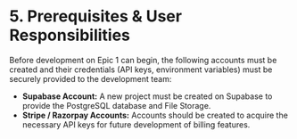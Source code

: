# **5. Prerequisites & User Responsibilities**

Before development on Epic 1 can begin, the following accounts must be created and their credentials (API keys, environment variables) must be securely provided to the development team:

* **Supabase Account:** A new project must be created on Supabase to provide the PostgreSQL database and File Storage.
* **Stripe / Razorpay Accounts:** Accounts should be created to acquire the necessary API keys for future development of billing features.
